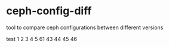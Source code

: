 # ceph-config-diff
tool to compare ceph configurations between different versions

test 1 2 3 4 5 61 43 44 45 46
